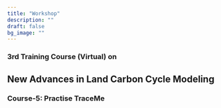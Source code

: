 ```yaml
---
title: "Workshop"
description: ""
draft: false
bg_image: ""
---
```

### 3rd Training Course (Virtual) on

## New Advances in Land Carbon Cycle Modeling

### Course-5: Practise TraceMe